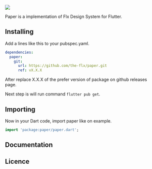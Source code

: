 ![](https://github.com/the-flx/paper/blob/main/.github/assets/logo_wide.png)

Paper is a implementation of Flx Design System for Flutter.

## Installing

Add a lines like this to your pubspec.yaml.

```yaml
dependencies:
  paper:
    git:
      url: https://github.com/the-flx/paper.git
      ref: vX.X.X
```

After replace X.X.X of the prefer version of package on github releases page.

Next step is will run command `flutter pub get`.

## Importing

Now in your Dart code, import paper like on example.

```dart
import 'package:paper/paper.dart';
```

## Documentation

## Licence
